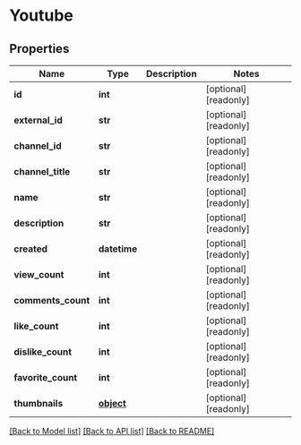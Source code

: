 # Youtube

## Properties
Name | Type | Description | Notes
------------ | ------------- | ------------- | -------------
**id** | **int** |  | [optional] [readonly] 
**external_id** | **str** |  | [optional] [readonly] 
**channel_id** | **str** |  | [optional] [readonly] 
**channel_title** | **str** |  | [optional] [readonly] 
**name** | **str** |  | [optional] [readonly] 
**description** | **str** |  | [optional] [readonly] 
**created** | **datetime** |  | [optional] [readonly] 
**view_count** | **int** |  | [optional] [readonly] 
**comments_count** | **int** |  | [optional] [readonly] 
**like_count** | **int** |  | [optional] [readonly] 
**dislike_count** | **int** |  | [optional] [readonly] 
**favorite_count** | **int** |  | [optional] [readonly] 
**thumbnails** | [**object**](.md) |  | [optional] [readonly] 

[[Back to Model list]](../README.md#documentation-for-models) [[Back to API list]](../README.md#documentation-for-api-endpoints) [[Back to README]](../README.md)


